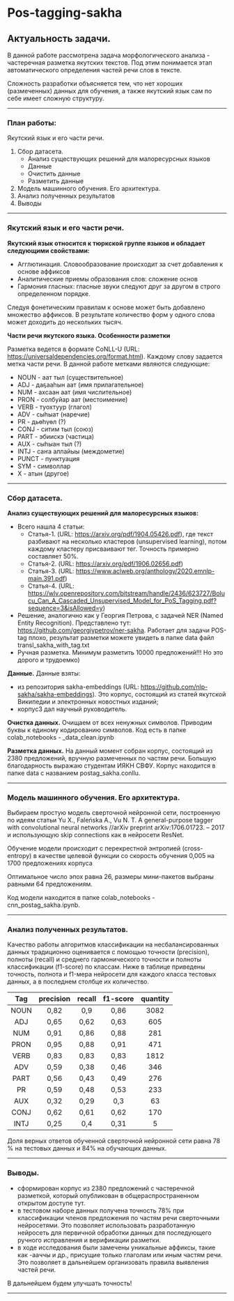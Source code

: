 # Pos-tagging-sakha
## Актуальность задачи.
В данной работе рассмотрена задача морфологического анализа - частеречная разметка якутских текстов. Под этим понимается этап автоматического определения частей речи слов в тексте.

Сложность разработки объясняется тем, что нет хороших (размеченных) данных для обучения, а также якутский язык сам по себе имеет сложную структуру.
___
### План работы:
Якутский язык и его части речи.
1. Сбор датасета.
    * Анализ существующих решений для малоресурсных языков
    * Данные 
    * Очистить данные
    * Разметить данные
2. Модель машинного обучения. Его архитектура.
3. Анализ полученных результатов
4. Выводы
___
### Якутский язык и его части речи.
__Якутский язык относится к тюркской группе языков и обладает следующими свойствами:__
* Агглютинация. Словообразование происходит за счет добавления к основе аффиксов
* Аналитические приемы образования слов: сложение основ
* Гармония гласных: гласные звуки следуют друг за другом в строго определенном порядке.

Следуя фонетическим правилам к основе может быть добавлено множество аффиксов. В результате количество форм у одного слова может доходить до нескольких тысяч.

__Части речи якутского языка. Особенности разметки__

Разметка ведется в формате CoNLL-U (URL: https://universaldependencies.org/format.html). Каждому слову задается метка части речи. В данной работе метками являются следующие:
*	NOUN - аат тыл (существительное)
*	ADJ - даҕааһын аат (имя прилагательное)
*	NUM - ахсаан аат (имя числительное)
*	PRON - солбуйар аат (местоимение)
*	VERB - туохтуур (глагол) 
*	ADV - сыһыат (наречие) 
*	PR - дьөһүөл (?)
*	CONJ - ситим тыл (союз) 
*	PART - эбиискэ (частица)
*  AUX - сыһыан тыл (?) 
*	INTJ - саҥа аллайыы (междометие) 
*	PUNCT - пунктуация 
*  SYM - символлар
*  X - атын (другое)
___
### Сбор датасета.
__Анализ существующих решений для малоресурсных языков:__
 * Всего нашла 4 статьи:
   * Статья-1. (URL: https://arxiv.org/pdf/1904.05426.pdf), где текст разбивают на несколько кластеров (unsupervised learning), потом каждому кластеру присваивают тег. Точность примерно составляет 50%.
   * Статья-2. (URL: https://arxiv.org/pdf/1906.02656.pdf)
   * Статья-3. (URL: https://www.aclweb.org/anthology/2020.emnlp-main.391.pdf)
   * Статья-4. (URL: https://wlv.openrepository.com/bitstream/handle/2436/623727/Bolucu_Can_A_Cascaded_Unsupervised_Model_for_PoS_Tagging.pdf?sequence=3&isAllowed=y)
 * Решение, аналогично как у Георгия Петрова, с задачей NER (Named Entity Recognition). Представлено тут: https://github.com/georgiypetrov/ner-sakha. Работает для задачи POS-tag плохо, результат разметки можете увидеть в папке data файл transl_sakha_with_tag.txt
 * Ручная разметка. Минимум разметить 10000 предложений!!! Но это дорого и трудоемко)
 
__Данные.__
Данные взяты:
 * из репозитория sakha-embeddings (URL: https://github.com/nlp-sakha/sakha-embeddings). Это корпус, состоящий из статей якутской Википедии и электронных новостных изданий;
 * корпус3 дал научный руководитель. 
 
__Очистка данных.__
Очищаем от всех ненужных символов. Приводим буквы к единому кодированию символов. Код есть в папке colab_notebooks - _data_clean.ipynb

__Разметка данных.__
На данный момент собран корпус, состоящий из 2380 предложений, вручную размеченных по частям речи. Большую благодарность выражаю студентам ИЯКН СВФУ. Корпус находится в папке data с названием postag_sakha.conllu.
___
### Модель машинного обучения. Его архитектура.

Выбираем простую модель сверточной нейронной сети, построенную по идеям статьи Yu X., Faleńska A., Vu N. T. A general-purpose tagger with convolutional neural networks //arXiv preprint arXiv:1706.01723. – 2017 и использующую skip connections как в нейросети ResNet.

Обучение модели происходит с перекрестной энтропией (cross-entropy) в качестве целевой функции со скорость обучения 0,005 на 1700 предложениях корпуса

Оптимальное число эпох равна 26, размеры мини-пакетов выбраны равными 64 предложениям.

Код модели находится в папке colab_notebooks - cnn_postag_sakha.ipynb.
___
### Анализ полученных результатов.
Качество работы алгоритмов классификации на несбалансированных данных традиционно оценивается с помощью точности (precision), полноты (recall) и среднего гармонического точности и полноты классификации (f1-score) по классам. Ниже в таблице приведены точность, полнота и f1-мера нейросети для каждого класса тестовых данных, а в последнем столбце их количество.

|  Tag  | precision  | recall | f1-score | quantity |
| :---: | :---: | :---: | :---: | :---: |
| NOUN  |  0,82      |  0,9   |   0,86   |  3082    |
| ADJ   |  0,65      |  0,62  |   0,63   |   605    |
| NUM   |  0,91      |  0,86  |   0,88   |   281    |
| PRON  |  0,95      |  0,88  |   0,91   |   471    |
| VERB  |  0,83      |  0,83  |   0,83   |   1812   |
| ADV   |  0,59      |  0,38  |   0,46   |   346    |
| PART  |  0,56      |  0,43  |   0,49   |   276    |
| PR    |  0,59      |  0,48  |   0,53   |   233    |
| AUX   |  0,32      |  0,29  |   0,3    |    63    |
| CONJ  |  0,62      |  0,61  |   0,62   |   170    |
| INTJ  |  0,25      |  0,4   |   0,31   |    5     |

Доля верных ответов обученной сверточной нейронной сети равна 78 % на тестовых данных и 84% на обучающих данных. 
___
### Выводы.

* сформирован корпус из 2380 предложений с частеречной разметкой, который опубликован в общераспространенном открытом доступе тут.
* в тестовом наборе данных получена точность 78% при классификации членов предложения по частям речи сверточными нейросетями. Это позволяет использовать разработанную нейросеть для первичной обработки данных для последующего ручного исправления и верификации разметки.
* в ходе исследования были замечены уникальные аффиксы, такие как -ааччы и др., присущие только глаголам или иным частям речи. Это позволяет в дальнейшем организовать правила выявления частей речи.

В дальнейшем будем улучшать точность!
___
